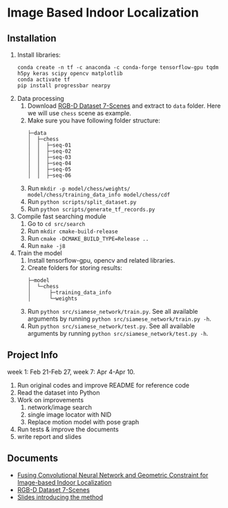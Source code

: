 # Image Based Indoor Localization

## Installation

1. Install libraries:
    ```
    conda create -n tf -c anaconda -c conda-forge tensorflow-gpu tqdm h5py keras scipy opencv matplotlib
    conda activate tf
    pip install progressbar nearpy
    ```
2. Data processing
    1. Download [RGB-D Dataset 7-Scenes](https://www.microsoft.com/en-us/research/project/rgb-d-dataset-7-scenes/) and
       extract to `data` folder. Here we will use `chess` scene as example.
    2. Make sure you have following folder structure:
        ```
        ├─data
        │  ├─chess
        │  │  ├─seq-01
        │  │  ├─seq-02
        │  │  ├─seq-03
        │  │  ├─seq-04
        │  │  ├─seq-05
        │  │  ├─seq-06
        ```
    3. Run `mkdir -p model/chess/weights/ model/chess/training_data_info model/chess/cdf`
    4. Run `python scripts/split_dataset.py`
    5. Run `python scripts/generate_tf_records.py`
3. Compile fast searching module
    1. Go to `cd src/search`
    2. Run `mkdir cmake-build-release`
    3. Run `cmake -DCMAKE_BUILD_TYPE=Release ..`
    4. Run `make -j8`
4. Train the model
    1. Install tensorflow-gpu, opencv and related libraries.
    1. Create folders for storing results:
        ```
        ├─model
        │  └─chess
        │      ├─training_data_info
        │      └─weights
        ```
    1. Run `python src/siamese_network/train.py`. See all available arguments by
       running `python src/siamese_network/train.py -h`.
    1. Run `python src/siamese_network/test.py`. See all available arguments by
       running `python src/siamese_network/test.py -h`.

## Project Info

week 1: Feb 21-Feb 27, week 7: Apr 4-Apr 10.

1. Run original codes and improve README for reference code
1. Read the dataset into Python
1. Work on improvements
    1. network/image search
    2. single image locator with NID
    3. Replace motion model with pose graph
1. Run tests & improve the documents
1. write report and slides

## Documents

- [Fusing Convolutional Neural Network and Geometric Constraint for Image-based Indoor Localization](https://arxiv.org/abs/2201.01408)
- [RGB-D Dataset 7-Scenes](https://www.microsoft.com/en-us/research/project/rgb-d-dataset-7-scenes/)
- [Slides introducing the method](https://docs.google.com/presentation/d/1TcP9ghPcuDF08yf6W7LYyVBT8AwY06my/edit?usp=sharing&ouid=113322968888661125678&rtpof=true&sd=true)
